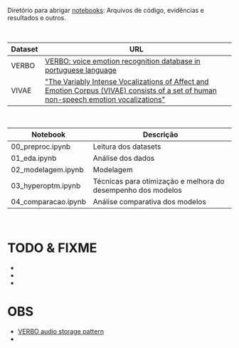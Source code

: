 Diretório para abrigar [notebooks](notebooks/): Arquivos de código, evidências e resultados e outros.

<br>

Dataset | URL
------- | ---
VERBO   | [VERBO: voice emotion recognition database in portuguese language](https://github.com/jrtorresneto/VERBO-emotional-speech-dataset)
VIVAE   | ["The Variably Intense Vocalizations of Affect and Emotion Corpus (VIVAE) consists of a set of human non-speech emotion vocalizations"](https://zenodo.org/record/4066235#.Y08sYiVv9hE)

<br>

Notebook | Descrição
-------- | ---------
00_preproc.ipynb      | Leitura dos datasets
01_eda.ipynb          | Análise dos dados
02_modelagem.ipynb    | Modelagem
03_hyperoptm.ipynb    | Técnicas para otimização e melhora do desempenho dos modelos
04_comparacao.ipynb   | Análise comparativa dos modelos

<br>

# TODO & FIXME

- 
- 
- 

# OBS

- [VERBO audio storage pattern](https://thescipub.com/pdf/jcssp.2018.1420.1430.pdf)
- 
